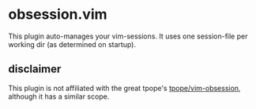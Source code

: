 # obsession.vim

This plugin auto-manages your vim-sessions. It uses one session-file per working dir (as determined on startup).

## disclaimer

This plugin is not affiliated with the great tpope's [tpope/vim-obsession](https://github.com/tpope/vim-obsession), although it has a similar scope.
